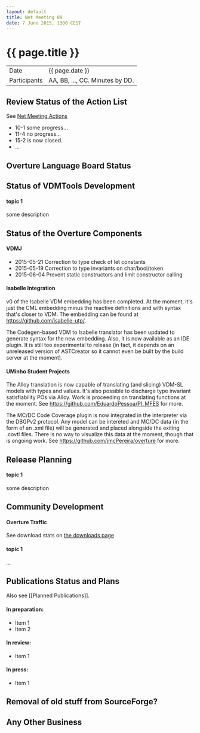 ```yaml
---
layout: default
title: Net Meeting 89
date: 7 June 2015, 1300 CEST
---
```


<script src="http://code.jquery.com/jquery-1.11.1.min.js">
</script>
<script src="/javascripts/edit.js"></script>
<script>setEditButonNm();</script>

# {{ page.title }}

|||
|---|---|
| Date | {{ page.date }} |
| Participants | AA, BB, ..., CC.  Minutes by DD. |


## Review Status of the Action List

See [Net Meeting Actions](https://github.com/overturetool/overturetool.github.io/issues?q=is%3Aopen+is%3Aissue+label%3A%22action+net-meeting%22)

* 10-1 some progress...
* 11-4 no progress...
* 15-2 is now closed.
* ...


## Overture Language Board Status

## Status of VDMTools Development

#### topic 1

some description


##  Status of the Overture Components
#### VDMJ

* 2015-05-21 Correction to type check of let constants
* 2015-05-19 Correction to type invariants on char/bool/token
* 2015-06-04 Prevent static constructors and limit constructor calling

#### Isabelle Integration 

v0 of the Isabelle VDM embedding has been completed. At the moment, it's just the CML embedding minus the reactive definitions and with syntax that's closer to VDM. The embedding can be found at https://github.com/isabelle-utp/.

The Codegen-based VDM to Isabelle translator has been updated to generate syntax for the new embedding. Also, it is now available as an IDE plugin. It is still too experimental to release (in fact, it depends on an unreleased version of ASTCreator so it cannot even be built by the build server at the moment).

#### UMinho Student Projects

The Alloy translation is now capable of translating (and slicing) VDM-SL models with types and values. It's also possible to discharge type invariant satisfiability POs via Alloy. Work is proceeding on translating functions at the moment. See https://github.com/EduardoPessoa/PI_MFES for more.

The MC/DC Code Coverage plugin is now integrated in the interpreter via the DBGPv2 protocol. Any model can be intereted and MC/DC data (in the form of an .xml file) will be generated and placed alongside the exiting .covtl files. There is no way to visualize this data at the moment, though that is ongoing work. See https://github.com/jmcPereira/overture for more.

##  Release Planning

#### topic 1

some description


##  Community Development

#### Overture Traffic

See download stats on [the downloads page](http://overturetool.org/download/)

#### topic 1
...

##  Publications Status and Plans

Also see [[Planned Publications]].

#### In preparation:

* Item 1
* Item 2

#### In review:

* Item 1

#### In press:

* Item 1

## Removal of old stuff from SourceForge?


##  Any Other Business

<div id="edit_page_div"></div>
